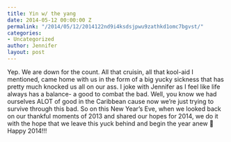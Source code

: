 ```yaml
---
title: Yin w/ the yang
date: 2014-05-12 00:00:00 Z
permalink: "/2014/05/12/2014122nd9i4ksdsjpwu9zathkd1omc7bgvst/"
categories:
- Uncategorized
author: Jennifer
layout: post
---
```


Yep. We are down for the count. All that cruisin, all that kool-aid I mentioned, came home with us in the form of a big yucky sickness that has pretty much knocked us all on our ass. I joke with Jennifer as I feel like life always has a balance- a good to combat the bad. Well, you know we had ourselves ALOT of good in the Caribbean cause now we&#8217;re just trying to survive through this bad. So on this New Year&#8217;s Eve, when we looked back on our thankful moments of 2013 and shared our hopes for 2014, we do it with the hope that we leave this yuck behind and begin the year anew 🙂 Happy 2014!!! </p>
